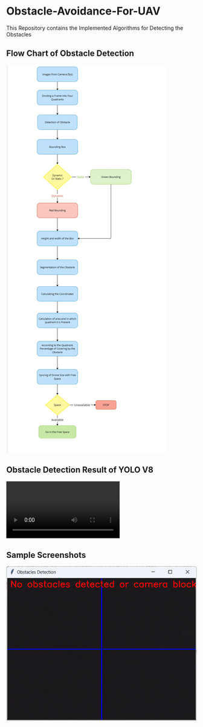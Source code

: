 # Obstacle-Avoidance-For-UAV
This Repository contains the Implemented Algorithms for Detecting the Obstacles

## Flow Chart of Obstacle Detection
![logo](https://github.com/Sanjaykannavedhachalam/Obstacle-Avoidance-For-UAV/blob/main/Flowchart%20(2).jpg)

## Obstacle Detection Result of YOLO V8
![watch the video](https://github.com/Sanjaykannavedhachalam/Obstacle-Avoidance-For-UAV/blob/main/Obstacle%20Detection%20Result%20of%20YOLO%20v8.mp4)

## Sample Screenshots
![Logo](https://github.com/Sanjaykannavedhachalam/Obstacle-Avoidance-For-UAV/blob/main/Screenshot%202024-06-29%20095603.png)
